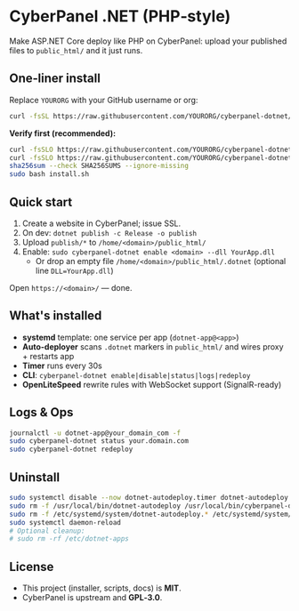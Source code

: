 # CyberPanel .NET (PHP‑style)

Make ASP.NET Core deploy like PHP on CyberPanel: upload your published files to `public_html/` and it just runs.

## One‑liner install

Replace `YOURORG` with your GitHub username or org:

```bash
curl -fsSL https://raw.githubusercontent.com/YOURORG/cyberpanel-dotnet/main/install.sh | sudo bash
```

**Verify first (recommended):**
```bash
curl -fsSLO https://raw.githubusercontent.com/YOURORG/cyberpanel-dotnet/main/install.sh
curl -fsSLO https://raw.githubusercontent.com/YOURORG/cyberpanel-dotnet/main/SHA256SUMS
sha256sum --check SHA256SUMS --ignore-missing
sudo bash install.sh
```

## Quick start
1. Create a website in CyberPanel; issue SSL.
2. On dev: `dotnet publish -c Release -o publish`
3. Upload `publish/*` to `/home/<domain>/public_html/`
4. Enable: `sudo cyberpanel-dotnet enable <domain> --dll YourApp.dll`
   - Or drop an empty file `/home/<domain>/public_html/.dotnet` (optional line `DLL=YourApp.dll`)

Open `https://<domain>/` — done.

## What's installed
- **systemd** template: one service per app (`dotnet-app@<app>`)
- **Auto-deployer** scans `.dotnet` markers in `public_html/` and wires proxy + restarts app
- **Timer** runs every 30s
- **CLI**: `cyberpanel-dotnet enable|disable|status|logs|redeploy`
- **OpenLiteSpeed** rewrite rules with WebSocket support (SignalR-ready)

## Logs & Ops
```bash
journalctl -u dotnet-app@your_domain_com -f
sudo cyberpanel-dotnet status your.domain.com
sudo cyberpanel-dotnet redeploy
```

## Uninstall
```bash
sudo systemctl disable --now dotnet-autodeploy.timer dotnet-autodeploy.service
sudo rm -f /usr/local/bin/dotnet-autodeploy /usr/local/bin/cyberpanel-dotnet
sudo rm -f /etc/systemd/system/dotnet-autodeploy.* /etc/systemd/system/dotnet-app@.service
sudo systemctl daemon-reload
# Optional cleanup:
# sudo rm -rf /etc/dotnet-apps
```

## License
- This project (installer, scripts, docs) is **MIT**.
- CyberPanel is upstream and **GPL‑3.0**.
